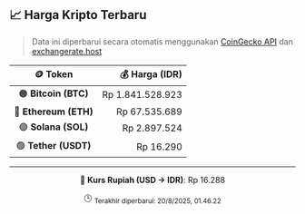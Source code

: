 

<!-- HARGA_KRIPTO -->
## 📈 Harga Kripto Terbaru

> Data ini diperbarui secara otomatis menggunakan [CoinGecko API](https://www.coingecko.com/) dan [exchangerate.host](https://exchangerate.host/)

<div align="center">

| 🪙 Token | 💰 Harga (IDR) |
|:------:|---------------:|
| 🟠 **Bitcoin (BTC)**   | Rp 1.841.528.923 |
| 🔵 **Ethereum (ETH)**  | Rp 67.535.689 |
| 🟣 **Solana (SOL)**    | Rp 2.897.524 |
| 🟢 **Tether (USDT)**   | Rp 16.290 |

---

💱 **Kurs Rupiah (USD → IDR)**: Rp 16.288

🕒 <sub>Terakhir diperbarui: 20/8/2025, 01.46.22</sub>

</div>
<!-- /HARGA_KRIPTO -->